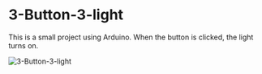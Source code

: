 # 3-Button-3-light
This is a small project using Arduino. When the button is clicked, the light turns on.

![3-Button-3-light](Powerful-Maimu-Lappi.png)
